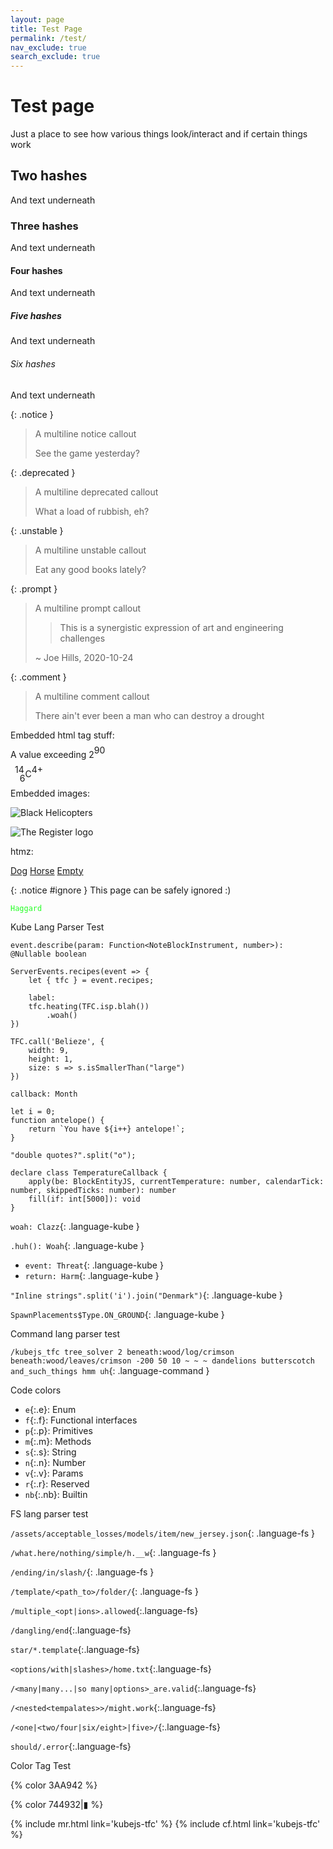 ```yaml
---
layout: page
title: Test Page
permalink: /test/
nav_exclude: true
search_exclude: true
---
```


# Test page

Just a place to see how various things look/interact and if certain things work

## Two hashes

And text underneath

### Three hashes

And text underneath

#### Four hashes

And text underneath

##### Five hashes

And text underneath

###### Six hashes

And text underneath

{: .notice }
> A multiline notice callout
>
> See the game yesterday?

{: .deprecated }
> A multiline deprecated callout
>
> What a load of rubbish, eh?

{: .unstable }
> A multiline unstable callout
>
> Eat any good books lately?

{: .prompt }
> A multiline prompt callout
>
> > This is a synergistic expression of art and engineering challenges
>
> ~ Joe Hills, 2020-10-24

{: .comment }
> A multiline comment callout
>
> There ain't ever been a man who can destroy a drought

Embedded html tag stuff:

A value exceeding 2<span style="vertical-align: baseline; position: relative; top: -0.5em;">90</span>

<span style="vertical-align: baseline; position: relative; top: -0.5em; right: -0.5em;">14</span><span style="vertical-align: baseline; position: relative; bottom: -0.5em;">6</span>C<span style="vertical-align: baseline; position: relative; top: -0.5em;">4+</span>

Embedded images:

![Black Helicopters](https://www.theregister.com/design_picker/fa16d26efb42e6ba1052f1d387470f643c5aa18d/graphics/icons/comment/black_helicopters_48.png)

![The Register logo](https://www.theregister.com/design_picker/fa16d26efb42e6ba1052f1d387470f643c5aa18d/graphics/std/reg_logo_no_strapline.svg)

htmz:

<div role="tablist">
    <a class="tab" href="/hidden/dog.html#tab" target=htmz>Dog</a>
    <a class="tab" href="/hidden/horse.html#tab" target=htmz>Horse</a>
    <a class="tab" href="/hidden/empty.html#tab" target=htmz>Empty</a>
</div>

<div id="tab" role="tabpanel"></div>

<iframe hidden name=htmz onload="setTimeout(()=>document.querySelector(contentWindow.location.hash||null)?.replaceWith(...contentDocument.body.childNodes))"></iframe>

{: .notice #ignore }
This page can be safely ignored :)

<code style="color:25FF25;">Haggard</code>

Kube Lang Parser Test

```kube
event.describe(param: Function<NoteBlockInstrument, number>): @Nullable boolean

ServerEvents.recipes(event => {
    let { tfc } = event.recipes;

    label:
    tfc.heating(TFC.isp.blah())
        .woah()
})

TFC.call('Belieze', {
    width: 9,
    height: 1,
    size: s => s.isSmallerThan("large")
})

callback: Month

let i = 0;
function antelope() {
    return `You have ${i++} antelope!`;
}

"double quotes?".split("o");

declare class TemperatureCallback {
    apply(be: BlockEntityJS, currentTemperature: number, calendarTick: number, skippedTicks: number): number
    fill(if: int[5000]): void
}
```

`woah: Clazz`{: .language-kube }

`.huh(): Woah`{: .language-kube }

- `event: Threat`{: .language-kube }
- `return: Harm`{: .language-kube }

`"Inline strings".split('i').join("Denmark")`{: .language-kube }

`SpawnPlacements$Type.ON_GROUND`{: .language-kube }

Command lang parser test

`/kubejs_tfc tree_solver 2 beneath:wood/log/crimson beneath:wood/leaves/crimson ‌-200 50 10‌ ‌~ ~ ~‌ dandelions butterscotch and_such_things hmm uh`{: .language-command }

Code colors

- `e`{:.e}: Enum
- `f`{:.f}: Functional interfaces
- `p`{:.p}: Primitives
- `m`{:.m}: Methods
- `s`{:.s}: String
- `n`{:.n}: Number
- `v`{:.v}: Params
- `r`{:.r}: Reserved
- `nb`{:.nb}: Builtin

FS lang parser test

`/assets/acceptable_losses/models/item/new_jersey.json`{: .language-fs }

`/what.here/nothing/simple/h.__w`{: .language-fs }

`/ending/in/slash/`{: .language-fs }

`/template/<path_to>/folder/`{: .language-fs }

`/multiple_<opt|ions>.allowed`{:.language-fs}

`/dangling/end`{:.language-fs}

`star/*.template`{:.language-fs}

`<options/with|slashes>/home.txt`{:.language-fs}

`/<many|many...|so many|options>_are.valid`{:.language-fs}

`/<nested<tempalates>>/might.work`{:.language-fs}

`/<one|<two/four|six/eight>|five>/`{:.language-fs}

`should/.error`{:.language-fs}

Color Tag Test

{% color 3AA942 %}

{% color 744932|▮ %}

{% include mr.html link='kubejs-tfc' %} {% include cf.html link='kubejs-tfc' %}

